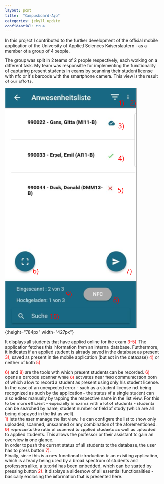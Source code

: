 ```yaml
---
layout: post
title:  "Campusboard-App"
categories: jekyll update
confidential: true
---
```


In this project I contributed to the further development of the official mobile application of the University of Applied Sciences Kaiserslautern - as a member of a group of 4 people.<br>

The group was split in 2 teams of 2 people respectively, each working on a different task.
My team was responsible for implementing the functionality of capturing present students in exams by scanning their student license with nfc or it's barcode with the smartphone camera.
This view is the result of our efforts:

![overview](/assets/images/cambusboard-app2.PNG){:height="784px" width="427px"}<br>

It displays all students that have applied online for the exam <span style="color: red">3-5)</span>. The application fetches this information from an internal database.
Furthermore, it indicates if an applied student is already saved in the database as present <span style="color: red">3)</span>, saved as present in the mobile application (but not in the database) <span style="color: red">4)</span> or neither of both <span style="color: red">5)</span><br>

<span style="color: red">6)</span> and <span style="color: red">8)</span> are the tools with which present students can be recorded. <span style="color: red">6)</span> opens a barcode scanner while <span style="color: red">8)</span> activates near field communication both of which allow to record a student as present using only his student license.
<br>
In the case of an unexpected error - such as a student license not being recognized as such by the application - the status of a single student can also edited manually by tapping the respective name in the list view. For this to be more efficient - especially in exams with a lot of students - students can be searched by name, student number or field of study (which are all being displayed in the list as well).
<br>
<span style="color: red">1)</span> lets the user manage the list view. He can configure the list to show only uploaded, scanned, unscanned or any combination of the aforementioned.
<br>
<span style="color: red">9)</span> represents the ratio of scanned to applied students as well as uploaded to applied students. This allows the professor or their assistant to gain an overview in one glance.
<br>
In order to push the current status of all students to the database, the user has to press button <span style="color: red">7)</span>.
<br>
Finally, since this is a new functional introduction to an exisiting application, which is already being used by a broad spectrum of students and professors alike, a tutorial has been embedded, which can be started by pressing button <span style="color: red">2)</span>. It displays a slideshow of all essential functionalities - basically enclosing the information that is presented here. 



